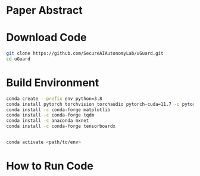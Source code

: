 # Paper Abstract





# Download Code

```bash
git clone https://github.com/SecureAIAutonomyLab/uGuard.git
cd uGuard
```


# Build Environment

```bash
conda create --prefix env python=3.8
conda install pytorch torchvision torchaudio pytorch-cuda=11.7 -c pytorch -c nvidia
conda install -c conda-forge matplotlib
conda install -c conda-forge tqdm
conda install -c anaconda mxnet
conda install -c conda-forge tensorboardx


conda activate <path/to/env>
```

# How to Run Code




